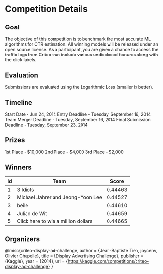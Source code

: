 # Competition Details

## Goal

The objective of this competition is to benchmark the most accurate ML algorithms for CTR estimation. All winning models will be released under an open source license. As a participant, you are given a chance to access the traffic logs from Criteo that include various undisclosed features along with the click labels.

## Evaluation

Submissions are evaluated using the Logarithmic Loss (smaller is better).

## Timeline

Start Date - Jun 24, 2014
Entry Deadline - Tuesday, September 16, 2014
Team Merger Deadline - Tuesday, September 16, 2014
Final Submission Deadline - Tuesday, September 23, 2014

## Prizes

1st Place - $10,000
2nd Place - $4,000
3rd Place - $2,000

## Winners

| id  | Team                                |  Score  |
| --- | ----------------------------------- | :-----: |
| 1   | 3 Idiots                            | 0.44463 |
| 2   | Michael Jahrer and Jeong-Yoon Lee   | 0.44527 |
| 3   | beile                               | 0.44610 |
| 4   | Julian de Wit                       | 0.44659 |
| 5   | Click here to win a million dollars | 0.44665 |

## Organizers

@misc{criteo-display-ad-challenge,
author = {Jean-Baptiste Tien, joycenv, Olivier Chapelle},
title = {Display Advertising Challenge},
publisher = {Kaggle},
year = {2014},
url = {https://kaggle.com/competitions/criteo-display-ad-challenge}
}
